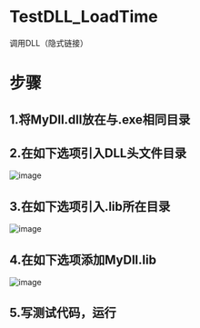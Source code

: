 # TestDLL_LoadTime
调用DLL（隐式链接）  
# 步骤  
## 1.将MyDll.dll放在与.exe相同目录  
## 2.在如下选项引入DLL头文件目录  
![image](https://user-images.githubusercontent.com/34029554/137863290-ce926eb3-2673-417e-b3b6-14ecfe9377f5.png)  
## 3.在如下选项引入.lib所在目录  
![image](https://user-images.githubusercontent.com/34029554/137864230-1fa1edd0-19b8-4827-b3ed-6486fedcfa02.png)
## 4.在如下选项添加MyDll.lib  
![image](https://user-images.githubusercontent.com/34029554/137864197-402ceb03-6354-4676-a9b5-af3b1d94e2b4.png)  
## 5.写测试代码，运行

